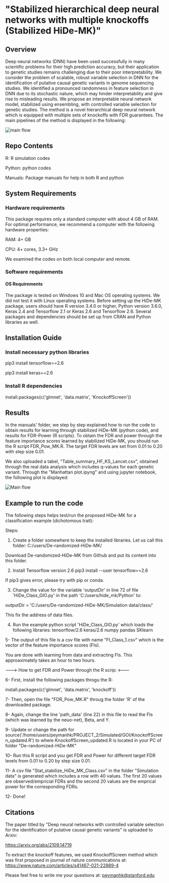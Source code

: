 
# "Stabilized hierarchical deep neural networks with multiple knockoffs (Stabilized HiDe-MK)"

## Overview 
Deep neural networks (DNN) have been used successfully in many scientific problems for their high prediction accuracy, but their application to genetic studies remains challenging due to their poor interpretability. We consider the problem of scalable, robust variable selection in DNN for the identification of putative causal genetic variants in genome sequencing studies. We identified a pronounced randomness in feature selection in DNN due to its stochastic nature, which may hinder interpretability and give rise to misleading results. We propose an interpretable neural network model, stabilized using ensembling, with controlled variable selection for genetic studies. The method is a novel hierarchical deep neural network which is equipped with multiple sets of knockoffs with FDR guarantees. The main pipelines of the method is displayed in the following:

![main flow](/../main/Images/Flowchart.jpg?raw=true "HiDe-MK pipeline")


## Repo Contents

R: R simulation codes

Python: python codes

Manuals: Package manuals for help in both R and python


## System Requirements
### Hardware requirements
This package requires only a standard computer with about 4 GB of RAM. For optimal performance, we recommend a computer with the following hardware properties:

RAM: 4+ GB

CPU: 4+ cores, 3.3+ GHz

We examined the codes on both local computer and remote.

### Software requirements

#### OS Requirements

The package is tested on Windows 10 and Mac OS operating systems. We did not test it with Linux operating systems. Before setting up the HiDe-MK package, users should have R version 3.4.0 or higher, Python version 3.6.0, Keras 2.4 and Tensorflow 2.1 or Keras 2.6 and Tensorflow 2.6. Several packages and dependencies should be set up from CRAN and Python libraries as well.

## Installation Guide

### Install necessary python libraries
pip3 install tensorflow==2.6

pip3 install keras==2.6


### Install R dependencies
install.packages(c('glmnet', 'data.matrix', 'KnockoffScreen'))

## Results

In the manuals' folder, we step by step explained how to run the code to obtain results for learning through stabilized HiDe-MK (python code), and results for FDR-Power (R scripts). To obtain the FDR and power through the feature importance scores learned by stabilized HiDe-MK, you should run the R script FDR_Pow_MK.R. The target FDR levels are set from 0.01 to 0.20 with step size 0.01. 


We also uploaded a tabel, "Table_summary_HF_KS_Lancet.csv", obtained through the real data analysis which includes q-values for each genetic variant. Through the "Manhattan plot.ipyng" and using jupyter notebook, the following plot is displayed: 

![Main flow](/../main/Images/Manhattan_plot.jpg?raw=true "Manhattan plot")


## Example to run the code

The following steps helps test/run the proposed HiDe-MK for a classification example (dichotomous trait):

Steps:
1. Create a folder somewhere to keep the installed libraries.
Let us call this folder: 
C:/users/De-randomized-HiDe-MK/

Download  De-randomized-HiDe-MK from Github and put its content into this folder. 

2. Install Tensorflow version 2.6
pip3 install --user tensorflow==2.6

If pip3 gives error, please try with pip or conda.  

3. Change the value for the variable 'outputDir' in line 72 of file 'HiDe_Class_GIO.py' in the path 'C:/users/hide_mk/Python' to:

outputDir = 'C:/users/De-randomized-HiDe-MK/Simulation data/class/'

This fix the address of data files.


4. Run the example python script 'HiDe_Class_GIO.py' which loads the following libraries:
tensorflow/2.6
keras/2.6
numpy
pandas
SKlearn

5- The output of this file is a csv file with name "FI_Class_1.csv" which is the vector of the feature importance scores (FIs). 

You are done with learning from data and extracting FIs. This approaximately takes an hour to two hours. 


---> How to get FDR and Power through the R scrip:  <---

6- First, install the following packages throgu the R: 

install.packages(c('glmnet', 'data.matrix', 'knockoff'))

7- Then, open the file "FDR_Pow_MK.R" throug the folder 'R' of the downloaded package. 

8- Again, change the line 'path_data' (line 22) in this file to read the FIs (which was learned by the neuo-net), Beta, and Y. 

9- Update or change the path for source('/home/users/peymanhk/PROJECT_2/Simulated/GOI/KnockoffScreen_updated.R') to where KnockoffScreen_updated.R is located in your PC of folder "De-randomized-HiDe-MK"

10- Run this R script and you get FDR and Power for different target FDR levels from 0.01 to 0.20 by step size 0.01. 

11- A csv file "Stat_stabilize_HiDe_MK_Class.csv" in the folder "Simulation data" is generated which includes a row with 40 values. 
The first 20 values are observed/empricial FDRs and the second 20 values are the emprical power for the corresponding FDRs. 

12- Done!

## Citations

The paper titled by "Deep neural networks with controlled variable selection for the identification of putative causal genetic variants" is uploaded to Arxiv:

https://arxiv.org/abs/2109.14719

To extract the knockoff features, we used KnockoffScreen method which was first proposed in journal of nature communications at: https://www.nature.com/articles/s41467-021-22889-4

Please feel free to write me your questions at: peymanhk@stanford.edu


